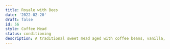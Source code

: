 ```yaml
---
title: Royale with Bees
date: '2022-02-20'
draft: false
id: 56
style: Coffee Mead
status: conditioning
description: A traditional sweet mead aged with coffee beans, vanilla, and French oak. Named for my favorite concoction at Hansa Coffee.
---
```

